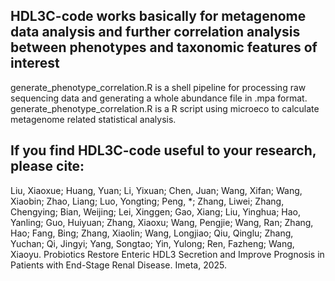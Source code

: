 ## HDL3C-code works basically for metagenome data analysis and further correlation analysis between phenotypes and taxonomic features of interest

  generate_phenotype_correlation.R is a shell pipeline for processing raw sequencing data and generating a whole abundance file in .mpa format.
  generate_phenotype_correlation.R is a R script using microeco to calculate metagenome related statistical analysis.

## If you find HDL3C-code useful to your research, please cite:
 Liu, Xiaoxue; Huang, Yuan; Li, Yixuan; Chen, Juan; Wang, Xifan; Wang, Xiaobin; Zhao, Liang; Luo, Yongting; Peng, *; Zhang, Liwei; Zhang, Chengying; Bian, Weijing; Lei, Xinggen; Gao, Xiang; Liu, Yinghua; Hao, Yanling; Guo, Huiyuan; Zhang, Xiaoxu; Wang, Pengjie; Wang, Ran; Zhang, Hao; Fang, Bing; Zhang, Xiaolin; Wang, Longjiao; Qiu, Qinglu; Zhang, Yuchan; Qi, Jingyi; Yang, Songtao; Yin, Yulong; Ren, Fazheng; Wang, Xiaoyu. Probiotics Restore Enteric HDL3 Secretion and Improve Prognosis in Patients with End-Stage Renal Disease. Imeta, 2025.

